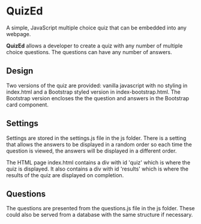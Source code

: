 # QuizEd
A simple, JavaScript multiple choice quiz that can be embedded into any webpage.

**QuizEd** allows a developer to create a quiz with any number of multiple choice questions. The questions can have any number of answers. 

## Design
Two versions of the quiz are provided: vanilla javascript with no styling in index.html and a Bootstrap styled version in index-bootstrap.html. The Bootstrap version encloses the the question and answers in the Bootstrap card component.

## Settings
Settings are stored in the settings.js file in the js folder. There is a setting that allows the answers to be displayed in a random order so each time the question is viewed, the answers will be displayed in a different order.

The HTML page index.html contains a div with id 'quiz' which is where the quiz is displayed. It also contains a div with id 'results' which is where the results of the quiz are displayed on completion.

## Questions
The questions are presented from the questions.js file in the js folder. These could also be served from a database with the same structure if necessary.
